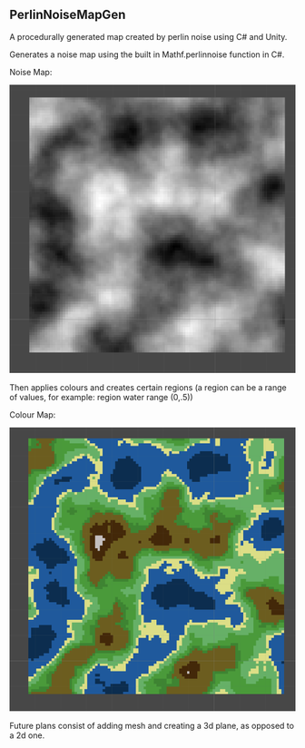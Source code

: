 PerlinNoiseMapGen
---
A procedurally generated map created by perlin noise using C# and Unity.


Generates a noise map using the built in Mathf.perlinnoise function in C#.

Noise Map:

![noisemap](/Images/noisemap.png)

Then applies colours and creates certain regions (a region can be a range of values, for example: region water range (0,.5))

Colour Map: 

![colourmap](/Images/colourmap.png)

Future plans consist of adding mesh and creating a 3d plane, as opposed to a 2d one.
